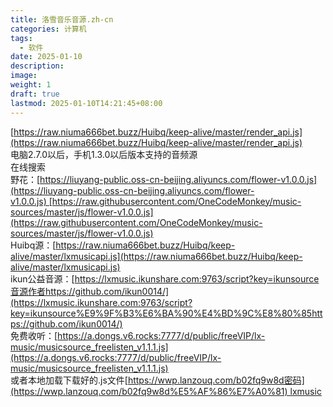 ```yaml
---
title: 洛雪音乐音源.zh-cn
categories: 计算机
tags:
  - 软件
date: 2025-01-10
description: 
image: 
weight: 1
draft: true
lastmod: 2025-01-10T14:21:45+08:00
---
```

[https://raw.niuma666bet.buzz/Huibq/keep-alive/master/render_api.js](https://raw.niuma666bet.buzz/Huibq/keep-alive/master/render_api.js)  
电脑2.7.0以后，手机1.3.0以后版本支持的音频源  
在线搜索  
野花：[https://liuyang-public.oss-cn-beijing.aliyuncs.com/flower-v1.0.0.js](https://liuyang-public.oss-cn-beijing.aliyuncs.com/flower-v1.0.0.js) [https://raw.githubusercontent.com/OneCodeMonkey/music-sources/master/js/flower-v1.0.0.js](https://raw.githubusercontent.com/OneCodeMonkey/music-sources/master/js/flower-v1.0.0.js)  
Huibq源：[https://raw.niuma666bet.buzz/Huibq/keep-alive/master/lxmusicapi.js](https://raw.niuma666bet.buzz/Huibq/keep-alive/master/lxmusicapi.js)  
ikun公益音源：[https://lxmusic.ikunshare.com:9763/script?key=ikunsource音源作者https://github.com/ikun0014/](https://lxmusic.ikunshare.com:9763/script?key=ikunsource%E9%9F%B3%E6%BA%90%E4%BD%9C%E8%80%85https://github.com/ikun0014/)  
免费收听：[https://a.dongs.v6.rocks:7777/d/public/freeVIP/lx-music/musicsource_freelisten_v1.1.1.js](https://a.dongs.v6.rocks:7777/d/public/freeVIP/lx-music/musicsource_freelisten_v1.1.1.js)  
或者本地加载下载好的.js文件[https://wwp.lanzouq.com/b02fq9w8d密码](https://wwp.lanzouq.com/b02fq9w8d%E5%AF%86%E7%A0%81) lxmusic